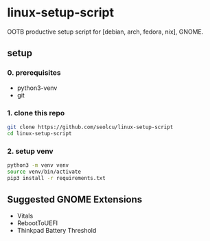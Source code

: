 # linux-setup-script

OOTB productive setup script for [debian, arch, fedora, nix], GNOME.

## setup

### 0. prerequisites

- python3-venv
- git

### 1. clone this repo

```bash
git clone https://github.com/seolcu/linux-setup-script
cd linux-setup-script
```

### 2. setup venv

```bash
python3 -m venv venv
source venv/bin/activate
pip3 install -r requirements.txt
```

## Suggested GNOME Extensions

- Vitals
- RebootToUEFI
- Thinkpad Battery Threshold
